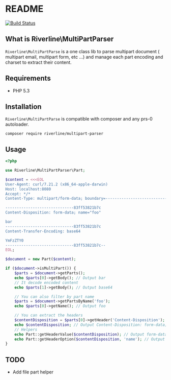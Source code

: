 # README

[![Build Status](https://travis-ci.org/Riverline/multipart-parser.svg?branch=master)](https://travis-ci.org/Riverline/multipart-parser)

## What is Riverline\MultiPartParser

``Riverline\MultiPartParse`` is a one class lib to parse multipart document ( multipart email, multipart form, etc ...) and manage each part encoding and charset to extract their content.

## Requirements

* PHP 5.3

## Installation

``Riverline\MultiPartParse`` is compatible with composer and any prs-0 autoloader.

```
composer require riverline/multipart-parser
```

## Usage

```php
<?php

use Riverline\MultiPartParser\Part;

$content = <<<EOL
User-Agent: curl/7.21.2 (x86_64-apple-darwin)
Host: localhost:8080
Accept: */*
Content-Type: multipart/form-data; boundary=----------------------------83ff53821b7c

------------------------------83ff53821b7c
Content-Disposition: form-data; name="foo"

bar
------------------------------83ff53821b7c
Content-Transfer-Encoding: base64

YmFzZTY0
------------------------------83ff53821b7c--
EOL;

$document = new Part($content);

if ($document->isMultiPart()) {
    $parts = $document->getParts();
    echo $parts[0]->getBody(); // Output bar
    // It decode encoded content
    echo $parts[1]->getBody(); // Output base64

    // You can also filter by part name
    $parts = $document->getPartsByName('foo');
    echo $parts[0]->getName(); // Output foo

    // You can extract the headers
    $contentDisposition = $parts[0]->getHeader('Content-Disposition');
    echo $contentDisposition; // Output Content-Disposition: form-data; name="foo"
    // Helpers
    echo Part::getHeaderValue($contentDisposition); // Output form-data
    echo Part::getHeaderOption($contentDisposition, 'name'); // Output foo
}
```

## TODO

* Add file part helper
